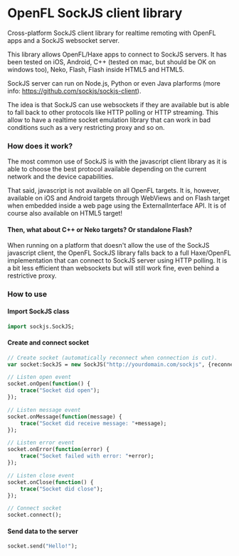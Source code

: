 OpenFL SockJS client library
============================

Cross-platform SockJS client library for realtime remoting with OpenFL apps and a SockJS websocket server.

This library allows OpenFL/Haxe apps to connect to SockJS servers. It has been tested on iOS, Android, C++ (tested on mac, but should be OK on windows too), Neko, Flash, Flash inside HTML5 and HTML5.

SockJS server can run on Node.js, Python or even Java plarforms (more info: https://github.com/sockjs/sockjs-client).

The idea is that SockJS can use websockets if they are available but is able to fall back to other protocols like HTTP polling or HTTP streaming. This allow to have a realtime socket emulation library that can work in bad conditions such as a very restricting proxy and so on.

### How does it work?

The most common use of SockJS is with the javascript client library as it is able to choose the best protocol available depending on the current network and the device capabilities.

That said, javascript is not available on all OpenFL targets. It is, however, available on iOS and Android targets through WebViews and on Flash target when embedded inside a web page using the ExternalInterface API. It is of course also available on HTML5 target!

#### Then, what about C++ or Neko targets? Or standalone Flash?

When running on a platform that doesn't allow the use of the SockJS javascript client, the OpenFL SockJS library falls back to a full Haxe/OpenFL implementation that can connect to SockJS server using HTTP polling. It is a bit less efficient than websockets but will still work fine, even behind a restrictive proxy.

### How to use

#### Import SockJS class

``` haxe
import sockjs.SockJS;
```

#### Create and connect socket

``` haxe
// Create socket (automatically reconnect when connection is cut).
var socket:SockJS = new SockJS("http://yourdomain.com/sockjs", {reconnect: true});

// Listen open event
socket.onOpen(function() {
    trace("Socket did open");
});

// Listen message event
socket.onMessage(function(message) {
    trace("Socket did receive message: "+message);
});

// Listen error event
socket.onError(function(error) {
    trace("Socket failed with error: "+error);
});

// Listen close event
socket.onClose(function() {
    trace("Socket did close");
});

// Connect socket
socket.connect();
```

#### Send data to the server

``` haxe
socket.send("Hello!");
```
